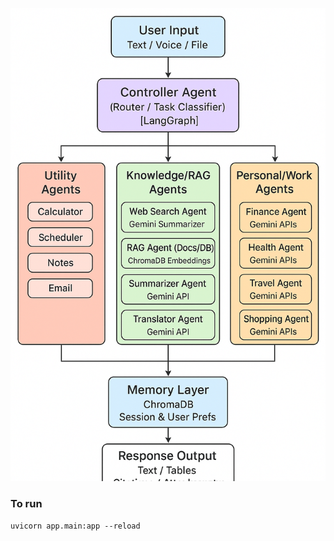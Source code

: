 ![Architecture](<ChatGPT Image Sep 2, 2025, 10_29_22 PM.png>)


### To run 
```uvicorn app.main:app --reload```

